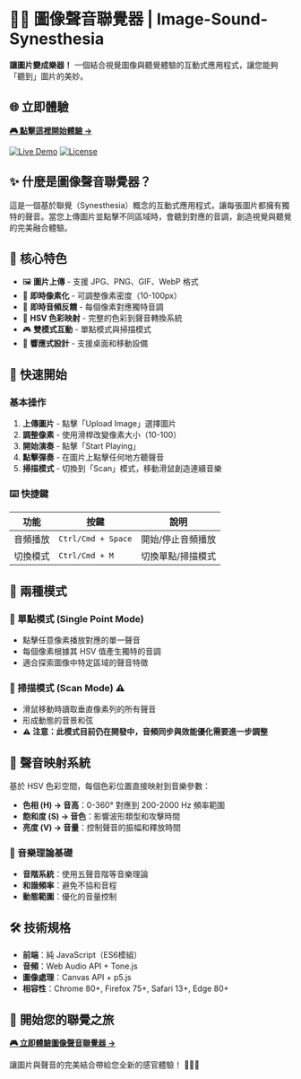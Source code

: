 # 🎨🎵 圖像聲音聯覺器 | Image-Sound-Synesthesia

**讓圖片變成樂器！** 一個結合視覺圖像與聽覺體驗的互動式應用程式，讓您能夠「聽到」圖片的美妙。

## 🌐 立即體驗

**[🎮 點擊這裡開始體驗 →](https://olive-uicreator.github.io/image-sound-synesthesia)**

[![Live Demo](https://img.shields.io/badge/Live%20Demo-GitHub%20Pages-brightgreen)](https://olive-uicreator.github.io/image-sound-synesthesia)
[![License](https://img.shields.io/badge/License-MIT-blue.svg)](LICENSE)

## ✨ 什麼是圖像聲音聯覺器？

這是一個基於聯覺（Synesthesia）概念的互動式應用程式，讓每張圖片都擁有獨特的聲音。當您上傳圖片並點擊不同區域時，會聽到對應的音調，創造視覺與聽覺的完美融合體驗。

## 🎯 核心特色

- 🖼️ **圖片上傳** - 支援 JPG、PNG、GIF、WebP 格式
- 🎨 **即時像素化** - 可調整像素密度（10-100px）
- 🎵 **即時音頻反饋** - 每個像素對應獨特音調
- 🎹 **HSV 色彩映射** - 完整的色彩到聲音轉換系統
- 🎮 **雙模式互動** - 單點模式與掃描模式
- 📱 **響應式設計** - 支援桌面和移動設備

## 🚀 快速開始

### 基本操作
1. **上傳圖片** - 點擊「Upload Image」選擇圖片
2. **調整像素** - 使用滑桿改變像素大小（10-100）
3. **開始演奏** - 點擊「Start Playing」
4. **點擊彈奏** - 在圖片上點擊任何地方聽聲音
5. **掃描模式** - 切換到「Scan」模式，移動滑鼠創造連續音樂

### ⌨️ 快捷鍵
| 功能 | 按鍵 | 說明 |
|------|------|------|
| 音頻播放 | `Ctrl/Cmd + Space` | 開始/停止音頻播放 |
| 切換模式 | `Ctrl/Cmd + M` | 切換單點/掃描模式 |

## 🎨 兩種模式

### 🎯 單點模式 (Single Point Mode)
- 點擊任意像素播放對應的單一聲音
- 每個像素根據其 HSV 值產生獨特的音調
- 適合探索圖像中特定區域的聲音特徵

### 🎵 掃描模式 (Scan Mode) ⚠️
- 滑鼠移動時讀取垂直像素列的所有聲音
- 形成動態的音景和弦
- **⚠️ 注意：此模式目前仍在開發中，音頻同步與效能優化需要進一步調整**

## 🎵 聲音映射系統

基於 HSV 色彩空間，每個色彩位置直接映射到音樂參數：

- **色相 (H) → 音高**：0-360° 對應到 200-2000 Hz 頻率範圍
- **飽和度 (S) → 音色**：影響波形類型和攻擊時間  
- **亮度 (V) → 音量**：控制聲音的振幅和釋放時間

### 🎼 音樂理論基礎
- **音階系統**：使用五聲音階等音樂理論
- **和諧頻率**：避免不協和音程
- **動態範圍**：優化的音量控制

## 🛠️ 技術規格

- **前端**：純 JavaScript（ES6模組）
- **音頻**：Web Audio API + Tone.js
- **圖像處理**：Canvas API + p5.js
- **相容性**：Chrome 80+, Firefox 75+, Safari 13+, Edge 80+

## 🎉 開始您的聯覺之旅

**[🎮 立即體驗圖像聲音聯覺器 →](https://olive-uicreator.github.io/image-sound-synesthesia)**

讓圖片與聲音的完美結合帶給您全新的感官體驗！ 🎨🎵✨